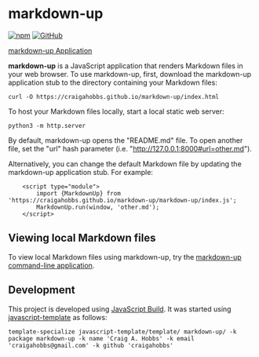 # markdown-up

[![npm](https://img.shields.io/npm/v/markdown-up)](https://www.npmjs.com/package/markdown-up)
[![GitHub](https://img.shields.io/github/license/craigahobbs/markdown-up)](https://github.com/craigahobbs/markdown-up/blob/main/LICENSE)

[markdown-up Application](https://craigahobbs.github.io/markdown-up/)

**markdown-up** is a JavaScript application that renders Markdown files in your web browser. To use markdown-up, first,
download the markdown-up application stub to the directory containing your Markdown files:

```
curl -O https://craigahobbs.github.io/markdown-up/index.html
```

To host your Markdown files locally, start a local static web server:

```
python3 -m http.server
```

By default, markdown-up opens the "README.md" file. To open another file, set the "url" hash parameter (i.e.
"http://127.0.0.1:8000#url=other.md").

Alternatively, you can change the default Markdown file by updating the markdown-up application stub. For example:

```
    <script type="module">
        import {MarkdownUp} from 'https://craigahobbs.github.io/markdown-up/markdown-up/index.js';
        MarkdownUp.run(window, 'other.md');
    </script>
```


## Viewing local Markdown files

To view local Markdown files using markdown-up, try the
[markdown-up command-line application](https://pypi.org/project/markdown-up/).


## Development

This project is developed using [JavaScript Build](https://github.com/craigahobbs/javascript-build#readme). It was started
using [javascript-template](https://github.com/craigahobbs/javascript-template#readme) as follows:

```
template-specialize javascript-template/template/ markdown-up/ -k package markdown-up -k name 'Craig A. Hobbs' -k email 'craigahobbs@gmail.com' -k github 'craigahobbs'
```
